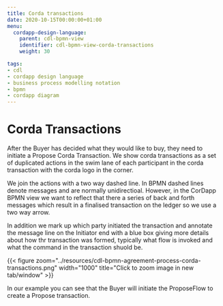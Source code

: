 ```yaml
---
title: Corda transactions
date: 2020-10-15T00:00:00+01:00
menu:
  cordapp-design-language:
    parent: cdl-bpmn-view
    identifier: cdl-bpmn-view-corda-transactions
    weight: 30

tags:
- cdl
- cordapp design language
- business process modelling notation
- bpmn
- cordapp diagram
---
```


# Corda Transactions

After the Buyer has decided what they would like to buy, they need to initiate a Propose Corda Transaction. We show corda transactions as a set of duplicated actions in the swim lane of each participant in the corda transaction with the corda logo in the corner.

We join the actions with a two way dashed line. In BPMN dashed lines denote messages and are normally unidirectioal. However, in the CorDapp BPMN view we want to reflect that there a series of back and forth messages which result in a finalised transaction on the ledger so we use a two way arrow.

In addition we mark up which party initiated the transaction and annotate the message line on the Initiator end with a blue box giving more details about how thr transaction was formed, typically what flow is invoked and what the command in the transaction shuold be.


{{< figure zoom="../resources/cdl-bpmn-agreement-process-corda-transactions.png" width="1000" title="Click to zoom image in new tab/window" >}}


In our example you can see that the Buyer will initiate the ProposeFlow to create a Propose transaction.

